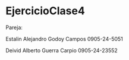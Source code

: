 # EjercicioClase4

Pareja:

Estalin Alejandro Godoy Campos 0905-24-5051

Deivid Alberto Guerra Carpio 0905-24-23552
